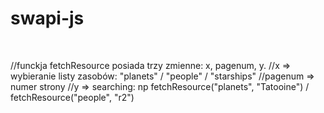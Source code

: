 # swapi-js
<br>

//funckja fetchResource posiada trzy zmienne: x, pagenum, y.
//x => wybieranie listy zasobów: "planets" / "people" / "starships"
//pagenum => numer strony
//y => searching: np fetchResource("planets", "Tatooine") / fetchResource("people", "r2")
